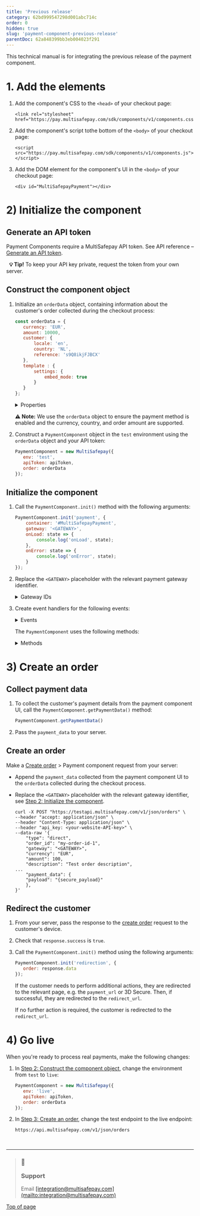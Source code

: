 ```yaml
---
title: 'Previous release'
category: 62bd999547298d001abc714c
order: 0
hidden: true
slug: 'payment-component-previous-release'
parentDoc: 62a848399bb3eb004023f291 
--- 
```

This technical manual is for integrating the previous release of the payment component.

# 1. Add the elements

1. Add the component's CSS to the `<head>` of your checkout page:
   ```
   <link rel="stylesheet" href="https://pay.multisafepay.com/sdk/components/v1/components.css">
   ```

2. Add the component's script tothe bottom of the `<body>` of your checkout page:
   ```
   <script src="https://pay.multisafepay.com/sdk/components/v1/components.js"></script>
   ```

3. Add the DOM element for the component's UI in the `<body>` of your checkout page:
   ```
   <div id="MultiSafepayPayment"></div>
   ```

# 2) Initialize the component

## Generate an API token

Payment Components require a MultiSafepay API token. See API reference – [Generate an API token](/reference/generateapitoken/).

  **💡 Tip!** To keep your API key private, request the token from your own server.

## Construct the component object

1. Initialize an `orderData` object, containing information about the customer's <Glossary>order</Glossary> collected during the checkout process:

   ```javascript
   const orderData = {
      currency: 'EUR',
      amount: 10000,
      customer: {
          locale: 'en',
          country: 'NL',
          reference: 's9Q8ikjFJBCX'
      },
      template : {
          settings: {
              embed_mode: true
          }
      }
   };
   ```

   <details id="properties">
     <summary>Properties</summary>

     <br />

     | Key                           | Value                                                                                                                                                                                                                                                                                                                  |
     | ----------------------------- | ---------------------------------------------------------------------------------------------------------------------------------------------------------------------------------------------------------------------------------------------------------------------------------------------------------------------- |
     | currency                      | The currency of the order. Format: <a href="https://en.wikipedia.org/wiki/ISO_4217" target="_blank">ISO-4217</a> <i class="fa fa-external-link" style={{fontSize:'12px',color:'#8b929e'}} />, e.g. `EUR`. **Required**.                                                                                                |
     | amount                        | The value of the order. Format: Number without decimal points, e.g. 100 euro is formatted as `10000`. **Required**.                                                                                                                                                                                                    |
     | customer.country              | The customer's country code. Checks the availability of the payment method. Format: <a href="https://en.wikipedia.org/wiki/ISO_3166-1_alpha-2" target="_blank">ISO-3166-1 alpha-2</a> <i class="fa fa-external-link" style={{fontSize:'12px',color:'#8b929e'}} />, e.g. `NL`. **Required**.                            |
     | customer.locale               | The customer's language. Sets the language of the payment component UI. <br /> Format: <a href="https://en.wikipedia.org/wiki/ISO_639" target="_blank">ISO 639</a> <i class="fa fa-external-link" style={{fontSize:'12px',color:'#8b929e'}} /> <br /> Supported languages: `en`, `es`, `fr`, `it`, `nl`. **Optional**. |
     | template.settings.embed\_mode | A template designed to blend in seamlessly with your ecommerce platform. Format: Boolean. **Optional**.                                                                                                                                                                                                                |
   </details>

   **⚠️ Note:** We use the `orderData` object to ensure the payment method is enabled and the currency, country, and order amount are supported.

2. Construct a `PaymentComponent` object in the `test` environment using the `orderData` object and your API token:

   ```javascript
   PaymentComponent = new MultiSafepay({
      env: 'test',
      apiToken: apiToken,
      order: orderData
   });
   ```

## Initialize the component

1. Call the `PaymentComponent.init()` method with the following arguments:

   ```javascript
   PaymentComponent.init('payment', {
       container: '#MultiSafepayPayment',
       gateway: '<GATEWAY>',
       onLoad: state => {
           console.log('onLoad', state);
       },
       onError: state => {
           console.log('onError', state);
       }
   });
   ```

2. Replace the `<GATEWAY>` placeholder with the relevant payment gateway identifier.

   <details id="gateway-ids">
     <summary>Gateway IDs</summary>

     <br />

     | Payment method | Gateway IDs  |
     | -------------- | ------------ |
     | Card payments  | `CREDITCARD` |
     | iDEAL          | `IDEAL`      |
   </details>

3. Create event handlers for the following events:

   <details id="events">
     <summary>Events</summary>

     <br />

     | Event     | Event handler                                        |
     | --------- | ---------------------------------------------------- |
     | `onError` | Called when an error occurs in the payment component |
     | `onLoad`  | Called when the payment component UI is rendered     |
   </details>

   The `PaymentComponent` uses the following methods:

   <details id="methods">
     <summary>Methods</summary>

     <br />

     | Method           | Description                                                                           |
     | ---------------- | ------------------------------------------------------------------------------------- |
     | `getErrors`      | Returns error details, e.g. error messages or codes.                                  |
     | `hasErrors`      | Returns a boolean value depending on whether errors have been registered.             |
     | `getPaymentData` | Creates a `payload` object with the customer's payment details, used to create orders |
   </details>

# 3) Create an order

## Collect payment data

1. To collect the customer's payment details from the payment component UI, call the `PaymentComponent.getPaymentData()` method:

   ```javascript
   PaymentComponent.getPaymentData()
   ```

2. Pass the `payment_data` to your server.

## Create an order

Make a [Create order](/reference/createorder/) > Payment component request from your server:

* Append the `payment_data` collected from the payment component UI to the `orderData` collected during the checkout process.
* Replace the `<GATEWAY>` placeholder with the relevant gateway identifier, see [Step 2: Initialize the component](#step-2-initialize-the-component).

  ```
  curl -X POST "https://testapi.multisafepay.com/v1/json/orders" \
  --header "accept: application/json" \
  --header "Content-Type: application/json" \
  --header "api_key: <your-website-API-key>" \
  --data-raw '{
      "type": "direct",
      "order_id": "my-order-id-1",
      "gateway": "<GATEWAY>",
      "currency": "EUR",
      "amount": 100,
      "description": "Test order description",
  ...
      "payment_data": {
      "payload": "{secure_payload}"
      },
  }'
  ```

## Redirect the customer

1. From your server, pass the response to the [create order](/reference/createorder/) request to the customer's device.

2. Check that `response.success` is `true`.

3. Call the `PaymentComponent.init()` method using the following arguments:

   ```javascript
   PaymentComponent.init('redirection', {
      order: response.data
   });
   ```

   If the customer needs to perform additional actions, they are redirected to the relevant page, e.g. the `payment_url` or 3D Secure. Then, if successful, they are redirected to the `redirect_url`.

   If no further action is required, the customer is redirected to the `redirect_url`.

# 4) Go live

When you're ready to process real payments, make the following changes:

1. In [Step 2: Construct the component object](#step-2-initialize-the-component), change the environment from `test` to `live`:
   ```javascript
   PaymentComponent = new MultiSafepay({
      env: 'live',
      apiToken: apiToken,
      order: orderData
   });
   ```

2. In [Step 3: Create an order](#step-3-create-an-order), change the test endpoint to the live endpoint:
   ```
   https://api.multisafepay.com/v1/json/orders
   ```

<br />

***

<blockquote class="callout callout_info">
  <h3 class="callout-heading false">
    <span class="callout-icon">💬</span>
    <p>Support</p>
  </h3>

  <p>Email <a href="mailto:integration@multisafepay.com">[integration@multisafepay.com](mailto:integration@multisafepay.com)</a></p>
</blockquote>

[Top of page](#)